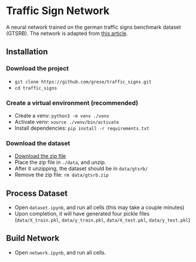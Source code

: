 # Traffic Sign Network

A neural network trained on the german traffic signs benchmark dataset (GTSRB). The network is adapted from [this article](https://www.pyimagesearch.com/2019/11/04/traffic-sign-classification-with-keras-and-deep-learning/).

## Installation

### Download the project

* `git clone https://github.com/grese/traffic_signs.git`
* `cd traffic_signs`

### Create a virtual environment (recommended)

* Create a venv: `python3 -m venv ./venv`
* Activate venv: `source ./venv/bin/activate`
* Install dependencies: `pip install -r requirements.txt`

### Download the dataset

* [Download the zip file](https://drive.google.com/uc?authuser=0&export=download&id=1WxQ-LmSLUUDbFaA5GGgvx1y_gP4lk1iP)
* Place the zip file in `./data`, and unzip.
* After it unzipping, the dataset should be in `data/gtsrb/`
* Remove the zip file: `rm data/gtsrb.zip`

## Process Dataset

* Open `dataset.ipynb`, and run all cells (this may take a couple minutes)
* Upon completion, it will have generated four pickle files (`data/X_train.pkl`, `data/y_train.pkl`, `data/X_test.pkl`, `data/y_test.pkl`)

## Build Network

* Open `network.ipynb`, and run all cells.
